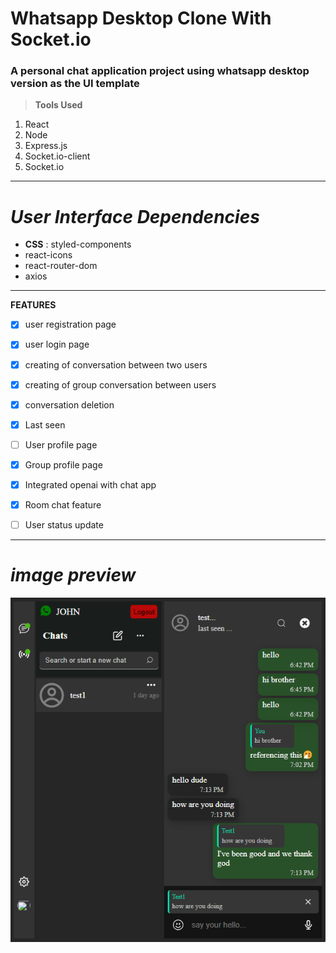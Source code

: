 # Whatsapp Desktop Clone With Socket.io
### A personal chat application project using whatsapp desktop version as the UI template 

> **Tools Used**

1. React
1. Node
1. Express.js
1. Socket.io-client
1. Socket.io
***
*User Interface Dependencies*
===
* **CSS** : styled-components
* react-icons
* react-router-dom
* axios
---
**FEATURES**

* [x] user registration page

* [x] user login page

* [x] creating of conversation between two users

* [x] creating of group conversation between users

* [x] conversation deletion

* [x] Last seen

* [ ] User profile page

* [x] Group profile page

* [x] Integrated openai with chat app

* [x] Room chat feature

* [ ] User status update

***
*image preview*
===
![project preview](./src/assest/preview.png 'chat-application')